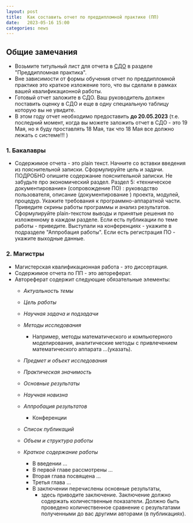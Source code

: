 ```yaml
---
layout: post
title:  Как составить отчет по преддипломной практике (ПП)
date:   2023-05-16 15:00
categories: news
---
```


## Общие замечания

* Возьмите титульный лист для отчета в [СДО](online-edu.mirea.ru) в разделе "Преддипломная практика".
* Вне зависимости от формы обучения отчет по преддипломной практике это краткое изложение того, что вы сделали в рамках вашей квалификационной работы.
* Готовый отчет заложите в СДО. Ваш руководитель должен поставить оценку в СДО и еще в одну специальную таблицу которую вы не увидите.
* В этом году отчет необходимо предоставить __до 20.05.2023__ (т.е. последний момент, когда вы можете заложить отчет в СДО - это 19 Мая, но я буду проставлять 18 Мая, так что 18 Мая все должно лежать с системе!!! )

### 1. Бакалавры

* Содержимое отчета - это plain текст. Начните со вставки введения из пояснительной записки. Сформулируйте цель и задачи. ПОДРОБНО опишите содержание пояснительной записки. Не забудьте про экономический раздел. Раздел 5: «техническое документирование» (сопровождение ПО) : руководство пользователя, описание (документирование ) проекта, модулей, процедур. Укажите требования к программно-аппаратной части. Приведите скрины работы программы и анализ результатов. Сформулируйте plain-текстом выводы и принятые решения по изложенному в каждом разделе. Если есть публикации по теме работы - приведите. Выступали на конференциях - укажите в подразделе "Аппробация работы". Если есть регистрация ПО - укажите выходные данные. 

### 2. Магистры

* Магистерская квалификационная работа - это диссертация. 
* Содержимое отчета по ПП - это автореферат. 
* Автореферат содержит следующие обязательные элементы:
  * _Актуальность темы_
  * _Цель работы_
  * _Научная задача и подзадачи_
  * _Методы исследования_
    * Например, методы математического и компьютерного моделирования, аналитические методы с привлечением математического аппарата ...(указать).
  * _Предмет и объект исследования_
  * _Практическая значимость_
  * _Основные результаты_
  * _Научная новизна_
  * _Аппробация результатов_
    * Конференции
  * _Список публикаций_
  * _Объем и структура работы_
  * _Краткое содержание работы_
  
    * В введении ...
    * В первой главе рассмотрены ...
    * Вторая глава посвящена ...
    * Третья глава ...
    * В заключении перечислены основные результаты, 
      * здесь приводите заключение. Заключение должно содержать количественные показатели. Должно быть проведено количественное сравнение с результатами полученными до вас другими авторами (в публикациях).
   










